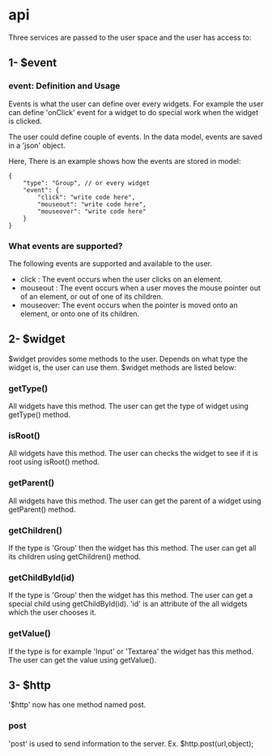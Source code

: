 # api

Three services are passed to the user space and the user has access to:

## 1- $event

### event: Definition and Usage

Events is what the user can define over every widgets. For example the user can define 'onClick' 
event for a widget to do special work when the widget is clicked.

The user could define couple of events. 
In the data model, events are saved in a 'json' object.

Here, There is an example shows how the events are stored in model:

    {
        "type": "Group", // or every widget
        "event": {
            "click": "write code here",
            "mouseout": "write code here",
            "mouseover": "write code here"
        } 
    }


### What events are supported?

The following events are supported and available to the user.

- click : The event occurs when the user clicks on an element.
- mouseout : The event occurs when a user moves the mouse pointer out of an element, or out of one of its children.
- mouseover: The event occurs when the pointer is moved onto an element, or onto one of its children.

## 2- $widget

$widget provides some methods to the user. Depends on what type the widget is, the user can use them.
$widget methods are listed below:


### getType()

All widgets have this method. 
The user can get the type of widget using getType() method.


### isRoot()

All widgets have this method.
The user can checks the widget to see if it is root using isRoot() method.


### getParent()

All widgets have this method.
The user can get the parent of a widget using getParent() method.


### getChildren()

If the type is 'Group' then the widget has this method.
The user can get all its children using getChildren() method.


### getChildById(id)

If the type is 'Group' then the widget has this method.
The user can get a special child using getChildById(id).
'id' is an attribute of the all widgets which the user chooses it.


### getValue()

If the type is for example 'Input' or 'Textarea' the widget has this method.
The user can get the value using getValue().


## 3- $http

'$http' now has one method named post.


### post

'post' is used to send information to the server.
Ex. $http.post(url,object);



